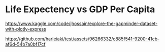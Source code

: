 # Life Expectency vs GDP Per Capita

https://www.kaggle.com/code/jhossain/explore-the-gapminder-dataset-with-plotly-express



https://github.com/harleiaki/test/assets/96266332/c885f541-9200-41cb-af6d-54b7a0bf17cf

